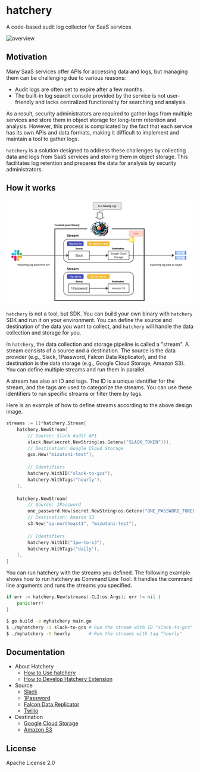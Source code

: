 # hatchery

A code-based audit log collector for SaaS services

![overview](https://github.com/m-mizutani/hatchery/assets/605953/0d065e1e-1b40-493b-a9c5-8215f2e1691e)

## Motivation

Many SaaS services offer APIs for accessing data and logs, but managing them can be challenging due to various reasons:

- Audit logs are often set to expire after a few months.
- The built-in log search console provided by the service is not user-friendly and lacks centralized functionality for searching and analysis.

As a result, security administrators are required to gather logs from multiple services and store them in object storage for long-term retention and analysis. However, this process is complicated by the fact that each service has its own APIs and data formats, making it difficult to implement and maintain a tool to gather logs.

`hatchery` is a solution designed to address these challenges by collecting data and logs from SaaS services and storing them in object storage. This facilitates log retention and prepares the data for analysis by security administrators.

## How it works

![design overview](./docs/images/design-overview.jpg)

`hatchery` is not a tool, but SDK. You can build your own binary with `hatchery` SDK and run it on your environment. You can define the source and destination of the data you want to collect, and `hatchery` will handle the data collection and storage for you.

In `hatchery`, the data collection and storage pipeline is called a "stream". A stream consists of a source and a destination. The source is the data provider (e.g., Slack, 1Password, Falcon Data Replicator), and the destination is the data storage (e.g., Google Cloud Storage, Amazon S3). You can define multiple streams and run them in parallel.

A stream has also an ID and tags. The ID is a unique identifier for the stream, and the tags are used to categorize the streams. You can use these identifiers to run specific streams or filter them by tags.

Here is an example of how to define streams according to the above design image.
```go
streams := []*hatchery.Stream{
	hatchery.NewStream(
		// Source: Slack Audit API
		slack.New(secret.NewString(os.Getenv("SLACK_TOKEN"))),
		// Destination: Google Cloud Storage
		gcs.New("mizutani-test"),

		// Identifiers
		hatchery.WithID("slack-to-gcs"),
		hatchery.WithTags("hourly"),
	),

	hatchery.NewStream(
		// Source: 1Password
		one_password.New(secret.NewString(os.Getenv("ONE_PASSWORD_TOKEN"))),
		// Destination: Amazon S3
		s3.New("ap-northeast1", "mizutani-test"),

		// Identifiers
		hatchery.WithID("1pw-to-s3"),
		hatchery.WithTags("daily"),
	),
}
```

You can run hatchery with the streams you defined. The following example shows how to run hatchery as Command Line Tool. It handles the command line arguments and runs the streams you specified.

```go
if err := hatchery.New(streams).CLI(os.Args); err != nil {
	panic(err)
}
```

```bash
$ go build -o myhatchery main.go
$ ./myhatchery -i slack-to-gcs # Run the stream with ID "slack-to-gcs"
$ ./myhatchery -t hourly       # Run the streams with tag "hourly"
```

## Documentation

- About Hatchery
  - [How to Use hatchery](docs/usage.md)
  - [How to Develop Hatchery Extension](docs/extension.md)
- Source
  - [Slack](https://pkg.go.dev/github.com/secmon-lab/hatchery@main/source/slack)
  - [1Password](https://pkg.go.dev/github.com/secmon-lab/hatchery@main/source/one_password)
  - [Falcon Data Replicator](https://pkg.go.dev/github.com/secmon-lab/hatchery@main/source/falcon_data_replicator)
  - [Twilio](https://pkg.go.dev/github.com/secmon-lab/hatchery@main/source/twilio)
- Destination
  - [Google Cloud Storage](https://pkg.go.dev/github.com/secmon-lab/hatchery@main/destination/gcs)
  - [Amazon S3](https://pkg.go.dev/github.com/secmon-lab/hatchery@main/destination/s3)

## License

Apache License 2.0
